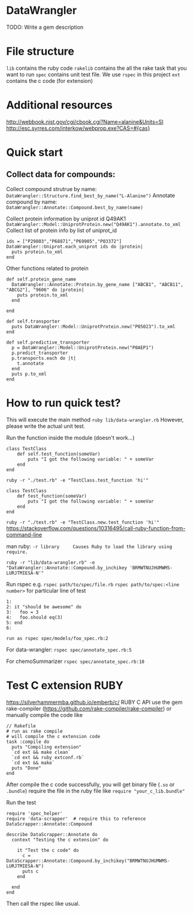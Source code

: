 # DataWrangler

TODO: Write a gem description

# File structure
`lib` contains the ruby code 
`rakelib` contains the all the rake task that you want to run
`spec` contains unit test file. We use `rspec` in this project
`ext` contains the c code (for extension)


# Additional resources
http://webbook.nist.gov/cgi/cbook.cgi?Name=alanine&Units=SI
http://esc.syrres.com/interkow/webprop.exe?CAS=#{cas}

# Quick start
## Collect data for compounds:
Collect compound strutrue by name:
`DataWrangler::Structure.find_best_by_name("L-Alanine")`
Annotate compound by name:
`DataWrangler::Annotate::Compound.best_by_name(name)`

Collect protein information by uniprot id Q49AK1
`DataWrangler::Model::UniprotProtein.new("Q49AK1").annotate.to_xml`
Collect list of protein info by list of uniprot_id
```
ids = ["P29803","P68871","P69905","P03372"]
DataWrangler::Uniprot.each_uniprot ids do |protein|
  puts protein.to_xml
end
```
Other functions related to protein
```
def self.protein_gene_name
  DataWrangler::Annotate::Protein.by_gene_name ["ABCB1", "ABCB11", "ABCG2"], "9606" do |protein|
    puts protein.to_xml
  end

end

def self.transporter
  puts DataWrangler::Model::UniprotProtein.new("P05023").to_xml
end

def self.predictive_transporter
  p = DataWrangler::Model::UniprotProtein.new("P0AEP1")
  p.predict_transporter
  p.transports.each do |t|
    t.annotate
  end
  puts p.to_xml
end
```

# How to run quick test?
This will execute the main method
`ruby lib/data-wrangler.rb`
However, please write the actual unit test.


Run the function inside the module (doesn't work...)
```
class TestClass
    def self.test_function(someVar)
        puts "I got the following variable: " + someVar
    end
end
```

`ruby -r "./test.rb" -e "TestClass.test_function 'hi'"`

```
class TestClass
    def test_function(someVar)
        puts "I got the following variable: " + someVar
    end
end
```

`ruby -r "./test.rb" -e "TestClass.new.test_function 'hi'"`
https://stackoverflow.com/questions/10316495/call-ruby-function-from-command-line

man ruby:
`-r library     Causes Ruby to load the library using require. `

`ruby -r "lib/data-wrangler.rb" -e "DataWrangler::Annotate::Compound.by_inchikey 'BRMWTNUJHUMWMS-LURJTMIESA-N'"`


Run rspec
e.g.
`rspec path/to/spec/file.rb`
`rspec path/to/spec:<line number>` for particular line of test
```
1: 
2: it "should be awesome" do
3:   foo = 3
4:   foo.should eq(3)
5: end
6:

run as rspec spec/models/foo_spec.rb:2
```
For data-wrangler:
`rspec spec/annotate_spec.rb:5`

For chemoSummarizer
`rspec spec/annotate_spec.rb:10`


# Test C extension RUBY
https://silverhammermba.github.io/emberb/c/ RUBY C API
use the gem rake-compiler (https://github.com/rake-compiler/rake-compiler)
or manually compile the code like
```
// Rakefile
# run as rake compile 
# will compile the c extension code
task :compile do
  puts "Compiling extension"
  `cd ext && make clean`
  `cd ext && ruby extconf.rb`
  `cd ext && make`
  puts "Done"
end
```

After compile the c code successfully, you will get binary file (`.so` or `.bundle`)
require the file in the ruby file like 
`require "your_c_lib.bundle"`

Run the test
```
require 'spec_helper'
require 'data-scrapper'  # require this to reference DataScrapper::Annotate::Compound

describe DataScrapper::Annotate do
  context "Testing the c extension" do
    
    it "Test the c code" do
      c = DataScrapper::Annotate::Compound.by_inchikey("BRMWTNUJHUMWMS-LURJTMIESA-N")
      puts c
    end

  end
end
```
Then call the rspec like usual.
































